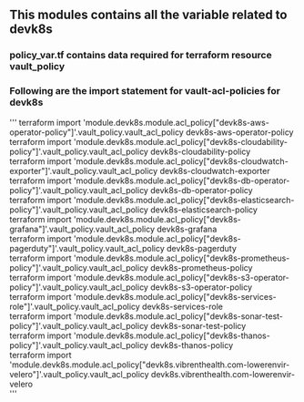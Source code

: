 ## This modules contains all the variable related to devk8s
### policy_var.tf contains data required for terraform resource vault_policy
### Following are the import statement for vault-acl-policies for devk8s
'''
terraform import 'module.devk8s.module.acl_policy["devk8s-aws-operator-policy"]'.vault_policy.vault_acl_policy devk8s-aws-operator-policy \
terraform import 'module.devk8s.module.acl_policy["devk8s-cloudability-policy"]'.vault_policy.vault_acl_policy devk8s-cloudability-policy \
terraform import 'module.devk8s.module.acl_policy["devk8s-cloudwatch-exporter"]'.vault_policy.vault_acl_policy devk8s-cloudwatch-exporter \
terraform import 'module.devk8s.module.acl_policy["devk8s-db-operator-policy"]'.vault_policy.vault_acl_policy devk8s-db-operator-policy \
terraform import 'module.devk8s.module.acl_policy["devk8s-elasticsearch-policy"]'.vault_policy.vault_acl_policy devk8s-elasticsearch-policy \
terraform import 'module.devk8s.module.acl_policy["devk8s-grafana"]'.vault_policy.vault_acl_policy devk8s-grafana \
terraform import 'module.devk8s.module.acl_policy["devk8s-pagerduty"]'.vault_policy.vault_acl_policy devk8s-pagerduty \
terraform import 'module.devk8s.module.acl_policy["devk8s-prometheus-policy"]'.vault_policy.vault_acl_policy devk8s-prometheus-policy \
terraform import 'module.devk8s.module.acl_policy["devk8s-s3-operator-policy"]'.vault_policy.vault_acl_policy devk8s-s3-operator-policy \
terraform import 'module.devk8s.module.acl_policy["devk8s-services-role"]'.vault_policy.vault_acl_policy devk8s-services-role \
terraform import 'module.devk8s.module.acl_policy["devk8s-sonar-test-policy"]'.vault_policy.vault_acl_policy devk8s-sonar-test-policy \
terraform import 'module.devk8s.module.acl_policy["devk8s-thanos-policy"]'.vault_policy.vault_acl_policy devk8s-thanos-policy \
terraform import 'module.devk8s.module.acl_policy["devk8s.vibrenthealth.com-lowerenvir-velero"]'.vault_policy.vault_acl_policy devk8s.vibrenthealth.com-lowerenvir-velero  \
'''

